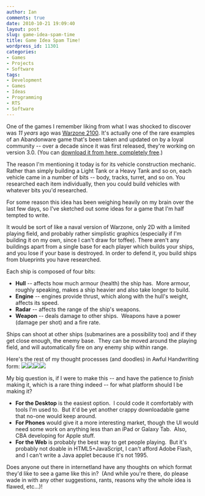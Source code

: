 ```yaml
---
author: Ian
comments: true
date: 2010-10-21 19:09:40
layout: post
slug: game-idea-spam-time
title: Game Idea Spam Time!
wordpress_id: 11301
categories:
- Games
- Projects
- Software
tags:
- Development
- Games
- Ideas
- Programming
- RTS
- Software
---
```


One of the games I remember liking from what I was shocked to discover was _11 years_ ago was [Warzone 2100](http://en.wikipedia.org/wiki/Warzone_2100).  It's actually one of the rare examples of an Abandonware game that's been taken and updated on by a loyal community -- over a decade since it was first released, they're working on version 3.0.  (You can [download it from here, completely free](http://wz2100.net/).)

The reason I'm mentioning it today is for its vehicle construction mechanic.  Rather than simply building a Light Tank or a Heavy Tank and so on, each vehicle came in a number of bits -- body, tracks, turret, and so on.  You researched each item individually, then you could build vehicles with whatever bits you'd researched.

For some reason this idea has been weighing heavily on my brain over the last few days, so I've sketched out some ideas for a game that I'm half tempted to write.

It would be sort of like a naval version of Warzone, only 2D with a limited playing field, and probably rather simplistic graphics (especially if I'm building it on my own, since I can't draw for toffee).  There aren't any buildings apart from a single base for each player which builds your ships, and you lose if your base is destroyed.  In order to defend it, you build ships from blueprints you have researched.

Each ship is composed of four bits:

	
  * **Hull** -- affects how much armour (health) the ship has.  More armour, roughly speaking, makes a ship heavier and also take longer to build.
  * **Engine** -- engines provide thrust, which along with the hull's weight, affects its speed.
  * **Radar** -- affects the range of the ship's weapons.
  * **Weapon** -- deals damage to other ships.  Weapons have a power (damage per shot) and a fire rate.

Ships can shoot at other ships (submarines are a possibility too) and if they get close enough, the enemy base.  They can be moved around the playing field, and will automatically fire on any enemy ship within range.

Here's the rest of my thought processes (and doodles) in Awful Handwriting form:
[![](http://files.ianrenton.com/sites/blog/2010/10/Untitled001-150x150.jpg)](http://files.ianrenton.com/sites/blog/2010/10/Untitled001.jpg)[![](http://files.ianrenton.com/sites/blog/2010/10/Untitled002-150x150.jpg)](http://files.ianrenton.com/sites/blog/2010/10/Untitled002.jpg)[![](http://files.ianrenton.com/sites/blog/2010/10/Untitled003-150x150.jpg)](http://files.ianrenton.com/sites/blog/2010/10/Untitled003.jpg)[![](http://files.ianrenton.com/sites/blog/2010/10/Untitled004-150x150.jpg)](http://files.ianrenton.com/sites/blog/2010/10/Untitled004.jpg)

My big question is, if I were to make this -- and have the patience to _finish_ making it, which is a rare thing indeed -- for what platform should I be making it?

	
  * **For the Desktop** is the easiest option.  I could code it comfortably with tools I'm used to.  But it'd be yet another crappy downloadable game that no-one would keep around.
  * **For Phones** would give it a more interesting market, though the UI would need some work on anything less than an iPad or Galaxy Tab.  Also, CBA developing for Apple stuff.
  * **For the Web** is probably the best way to get people playing.  But it's probably not doable in HTML5+JavaScript, I can't afford Adobe Flash, and I can't write a Java applet because it's not 1995.

Does anyone out there in internetland have any thoughts on which format they'd like to see a game like this in?  (And while you're there, do please wade in with any other suggestions, rants, reasons why the whole idea is flawed, etc...)!
